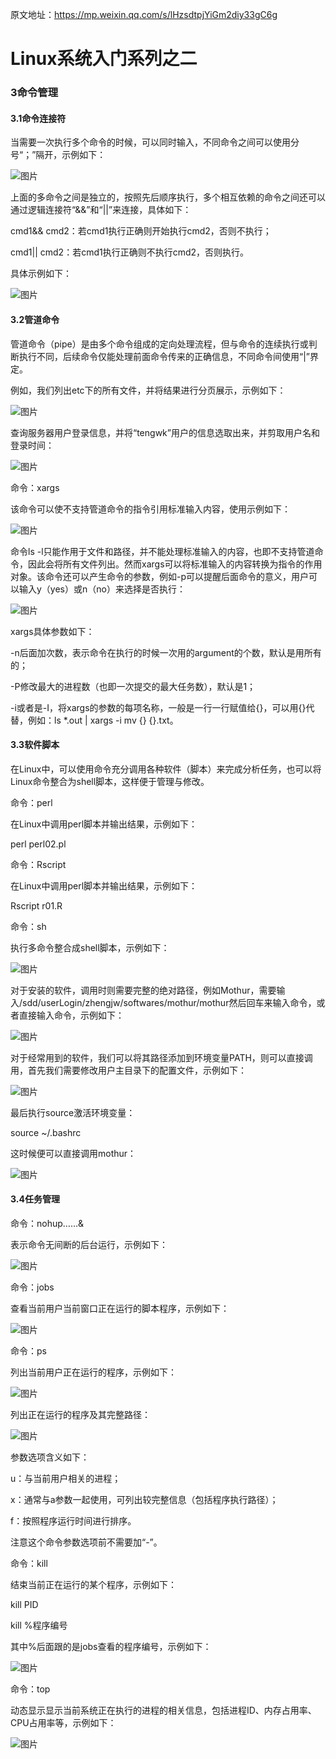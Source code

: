 原文地址：https://mp.weixin.qq.com/s/lHzsdtpjYiGm2diy33gC6g



# Linux系统入门系列之二



### 3命令管理

#### 3.1命令连接符

当需要一次执行多个命令的时候，可以同时输入，不同命令之间可以使用分号“；”隔开，示例如下：

![图片](https://mmbiz.qpic.cn/mmbiz_png/ibj9nANUc6z7k0nSXE0LSvTiciaWpWc41ic2ibLGz9Kicaxib4axXebx32yDye5T9z80FicLWNRIRbuWjblX9Iric4e4CZg/640?wx_fmt=png&tp=wxpic&wxfrom=5&wx_lazy=1&wx_co=1)

上面的多命令之间是独立的，按照先后顺序执行，多个相互依赖的命令之间还可以通过逻辑连接符“&&”和“||”来连接，具体如下：

cmd1&& cmd2：若cmd1执行正确则开始执行cmd2，否则不执行；

cmd1|| cmd2：若cmd1执行正确则不执行cmd2，否则执行。

具体示例如下：

![图片](https://mmbiz.qpic.cn/mmbiz_png/ibj9nANUc6z7k0nSXE0LSvTiciaWpWc41ic2c1JVJ5DfVUgOiajjl8PMCev9e5hr59ap9I0eJdU0kfbpTBhXoqGnePg/640?wx_fmt=png&tp=wxpic&wxfrom=5&wx_lazy=1&wx_co=1)



#### 3.2管道命令

管道命令（pipe）是由多个命令组成的定向处理流程，但与命令的连续执行或判断执行不同，后续命令仅能处理前面命令传来的正确信息，不同命令间使用“|”界定。

例如，我们列出etc下的所有文件，并将结果进行分页展示，示例如下：

![图片](https://mmbiz.qpic.cn/mmbiz_jpg/ibj9nANUc6z7k0nSXE0LSvTiciaWpWc41ic2bp9kZcFbBAzb97LlN1oVNyvuWaMQpiaOdyTvYbib18Mx8CJxkhJSDPQw/640?wx_fmt=jpeg&tp=wxpic&wxfrom=5&wx_lazy=1&wx_co=1)

查询服务器用户登录信息，并将“tengwk”用户的信息选取出来，并剪取用户名和登录时间：

![图片](https://mmbiz.qpic.cn/mmbiz_png/ibj9nANUc6z7k0nSXE0LSvTiciaWpWc41ic2rrw7EicdOtokT43FxGficlwar5YDyhdoCLUOrTmPZSrbzlHlcuXlEtkg/640?wx_fmt=png&tp=wxpic&wxfrom=5&wx_lazy=1&wx_co=1)

命令：xargs

该命令可以使不支持管道命令的指令引用标准输入内容，使用示例如下：

![图片](https://mmbiz.qpic.cn/mmbiz_png/ibj9nANUc6z7k0nSXE0LSvTiciaWpWc41ic2TDJ9pdYffvhZdVELuGF6yblic0ictnjjSS3nWSLBvkXicE69tmFgXLqsw/640?wx_fmt=png&tp=wxpic&wxfrom=5&wx_lazy=1&wx_co=1)

命令ls -l只能作用于文件和路径，并不能处理标准输入的内容，也即不支持管道命令，因此会将所有文件列出。然而xargs可以将标准输入的内容转换为指令的作用对象。该命令还可以产生命令的参数，例如-p可以提醒后面命令的意义，用户可以输入y（yes）或n（no）来选择是否执行：

![图片](https://mmbiz.qpic.cn/mmbiz_png/ibj9nANUc6z7k0nSXE0LSvTiciaWpWc41ic2UdNTepF4iaNicywOm3DibIMVYIN5IpsrKlbCzUJ3TuGe24kMq2pFJeunA/640?wx_fmt=png&tp=wxpic&wxfrom=5&wx_lazy=1&wx_co=1)

xargs具体参数如下：

-n后面加次数，表示命令在执行的时候一次用的argument的个数，默认是用所有的；

-P修改最大的进程数（也即一次提交的最大任务数），默认是1；

-i或者是-I，将xargs的参数的每项名称，一般是一行一行赋值给{}，可以用{}代替，例如：ls *.out | xargs -i mv {} {}.txt。

 

#### 3.3软件脚本

在Linux中，可以使用命令充分调用各种软件（脚本）来完成分析任务，也可以将Linux命令整合为shell脚本，这样便于管理与修改。

命令：perl

在Linux中调用perl脚本并输出结果，示例如下：

perl perl02.pl

命令：Rscript

在Linux中调用perl脚本并输出结果，示例如下：

Rscript r01.R

命令：sh

执行多命令整合成shell脚本，示例如下：

![图片](https://mmbiz.qpic.cn/mmbiz_png/ibj9nANUc6z7k0nSXE0LSvTiciaWpWc41ic23wwFgTvCAwsUrN9tL5D7suBX5mS8dAUODcJvqFQ2ylghxqzrAiaGGiag/640?wx_fmt=png&tp=wxpic&wxfrom=5&wx_lazy=1&wx_co=1)

对于安装的软件，调用时则需要完整的绝对路径，例如Mothur，需要输入/sdd/userLogin/zhengjw/softwares/mothur/mothur然后回车来输入命令，或者直接输入命令，示例如下：

![图片](https://mmbiz.qpic.cn/mmbiz_png/ibj9nANUc6z7k0nSXE0LSvTiciaWpWc41ic2yWjwMFSwz13IAHAfJt9O7I80yrtdiaAibVeibicibwkrWBjib4aL20kGpjcA/640?wx_fmt=png&tp=wxpic&wxfrom=5&wx_lazy=1&wx_co=1)

对于经常用到的软件，我们可以将其路径添加到环境变量PATH，则可以直接调用，首先我们需要修改用户主目录下的配置文件，示例如下：

![图片](https://mmbiz.qpic.cn/mmbiz_png/ibj9nANUc6z7k0nSXE0LSvTiciaWpWc41ic2phVKlIsSwmHUCeJ6ClVYjAdibjFMu7J1RrJdEPbAo804myk5icJUVKSg/640?wx_fmt=png&tp=wxpic&wxfrom=5&wx_lazy=1&wx_co=1)

最后执行source激活环境变量：

source ~/.bashrc

这时候便可以直接调用mothur：

![图片](https://mmbiz.qpic.cn/mmbiz_png/ibj9nANUc6z7k0nSXE0LSvTiciaWpWc41ic2WQkZoONW52aUz3PvhaVoV7faEOe4ZvYw1OfE0pG2HYl3zKoeSMmFaQ/640?wx_fmt=png&tp=wxpic&wxfrom=5&wx_lazy=1&wx_co=1)

 

#### 3.4任务管理

命令：nohup……&

表示命令无间断的后台运行，示例如下：

![图片](https://mmbiz.qpic.cn/mmbiz_png/ibj9nANUc6z7k0nSXE0LSvTiciaWpWc41ic2dicMZ55h5BnnQBhg4I1eV1jyYOicW8q4jGXXEPWyFbR1qicngLAy5U3JQ/640?wx_fmt=png&tp=wxpic&wxfrom=5&wx_lazy=1&wx_co=1) 

命令：jobs

查看当前用户当前窗口正在运行的脚本程序，示例如下：

![图片](https://mmbiz.qpic.cn/mmbiz_png/ibj9nANUc6z7k0nSXE0LSvTiciaWpWc41ic2s7J2RpGtbbNxIibmNpukiazheNPM9GP77DxOSdNxb3iaXyc3RZW3GPUOQ/640?wx_fmt=png&tp=wxpic&wxfrom=5&wx_lazy=1&wx_co=1)

命令：ps

列出当前用户正在运行的程序，示例如下：

![图片](https://mmbiz.qpic.cn/mmbiz_png/ibj9nANUc6z7k0nSXE0LSvTiciaWpWc41ic2UebDkCgiaeznaFRaIXL2dxRz6mPJ1TN1t25MdcXM13jRHRzibSvym4Eg/640?wx_fmt=png&tp=wxpic&wxfrom=5&wx_lazy=1&wx_co=1)

列出正在运行的程序及其完整路径：

![图片](https://mmbiz.qpic.cn/mmbiz_png/ibj9nANUc6z7k0nSXE0LSvTiciaWpWc41ic2CBIvG4PoCoRX61ia5xWw81BMBf56pZyyYXT1LUXHLKZxkq4jROxnG8A/640?wx_fmt=png&tp=wxpic&wxfrom=5&wx_lazy=1&wx_co=1)

参数选项含义如下：

u：与当前用户相关的进程；

x：通常与a参数一起使用，可列出较完整信息（包括程序执行路径）；

f：按照程序运行时间进行排序。

注意这个命令参数选项前不需要加“-”。

命令：kill

结束当前正在运行的某个程序，示例如下：

kill PID

kill %程序编号

其中%后面跟的是jobs查看的程序编号，示例如下：

![图片](https://mmbiz.qpic.cn/mmbiz_png/ibj9nANUc6z7k0nSXE0LSvTiciaWpWc41ic2ic90EY0aIobZ4ZKRmrWyFk1zfNviaSVAcrvCOvYlssibjB4cu5RHlAkUQ/640?wx_fmt=png&tp=wxpic&wxfrom=5&wx_lazy=1&wx_co=1) 

命令：top

动态显示显示当前系统正在执行的进程的相关信息，包括进程ID、内存占用率、CPU占用率等，示例如下：

![图片](https://mmbiz.qpic.cn/mmbiz_png/ibj9nANUc6z7k0nSXE0LSvTiciaWpWc41ic2wXAsOmPiak080xKxzTBsj0vvOvVzdia5gW3TTzI4he5LUCN13hxwl0fw/640?wx_fmt=png&tp=wxpic&wxfrom=5&wx_lazy=1&wx_co=1)



